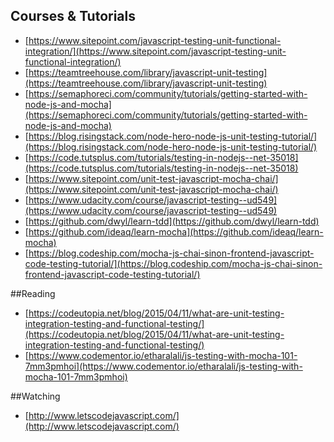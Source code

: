 ## Courses & Tutorials

+ [https://www.sitepoint.com/javascript-testing-unit-functional-integration/](https://www.sitepoint.com/javascript-testing-unit-functional-integration/)
+ [https://teamtreehouse.com/library/javascript-unit-testing](https://teamtreehouse.com/library/javascript-unit-testing)
+ [https://semaphoreci.com/community/tutorials/getting-started-with-node-js-and-mocha](https://semaphoreci.com/community/tutorials/getting-started-with-node-js-and-mocha)
+ [https://blog.risingstack.com/node-hero-node-js-unit-testing-tutorial/](https://blog.risingstack.com/node-hero-node-js-unit-testing-tutorial/)
+ [https://code.tutsplus.com/tutorials/testing-in-nodejs--net-35018](https://code.tutsplus.com/tutorials/testing-in-nodejs--net-35018)
+ [https://www.sitepoint.com/unit-test-javascript-mocha-chai/](https://www.sitepoint.com/unit-test-javascript-mocha-chai/)
+ [https://www.udacity.com/course/javascript-testing--ud549](https://www.udacity.com/course/javascript-testing--ud549)
+ [https://github.com/dwyl/learn-tdd](https://github.com/dwyl/learn-tdd)
+ [https://github.com/ideaq/learn-mocha](https://github.com/ideaq/learn-mocha)
+ [https://blog.codeship.com/mocha-js-chai-sinon-frontend-javascript-code-testing-tutorial/](https://blog.codeship.com/mocha-js-chai-sinon-frontend-javascript-code-testing-tutorial/)

##Reading

+ [https://codeutopia.net/blog/2015/04/11/what-are-unit-testing-integration-testing-and-functional-testing/](https://codeutopia.net/blog/2015/04/11/what-are-unit-testing-integration-testing-and-functional-testing/)
+ [https://www.codementor.io/etharalali/js-testing-with-mocha-101-7mm3pmhoi](https://www.codementor.io/etharalali/js-testing-with-mocha-101-7mm3pmhoi)

##Watching

+ [http://www.letscodejavascript.com/](http://www.letscodejavascript.com/)